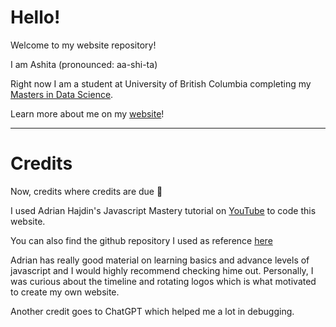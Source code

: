 # Hello! 

Welcome to my website repository! 

I am Ashita (pronounced: aa-shi-ta)

Right now I am a student at University of British Columbia completing my [Masters in Data Science](https://masterdatascience.ubc.ca/programs/vancouver).

Learn more about me on my [website](https://diwanashita.github.io/)!

---
# Credits

Now, credits where credits are due 🤝

I used Adrian Hajdin's Javascript Mastery tutorial on [YouTube](https://www.youtube.com/watch?v=0fYi8SGA20k) to code this website. 

You can also find the github repository I used as reference [here](https://github.com/adrianhajdin/project_3D_developer_portfolio/tree/main)


Adrian has really good material on learning basics and advance levels of javascript and I would highly recommend checking hime out. Personally, I was curious about the timeline and rotating logos which is what motivated to create my own website. 

Another credit goes to ChatGPT which helped me a lot in debugging. 
